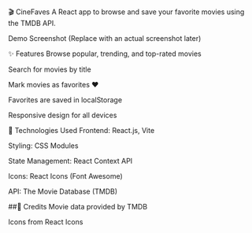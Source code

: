 🎬 CineFaves
A React app to browse and save your favorite movies using the TMDB API.

Demo Screenshot (Replace with an actual screenshot later)

✨ Features
Browse popular, trending, and top-rated movies

Search for movies by title

Mark movies as favorites ❤️

Favorites are saved in localStorage

Responsive design for all devices

🚀 Technologies Used
Frontend: React.js, Vite

Styling: CSS Modules

State Management: React Context API

Icons: React Icons (Font Awesome)

API: The Movie Database (TMDB)


##🙌 Credits
Movie data provided by TMDB

Icons from React Icons

